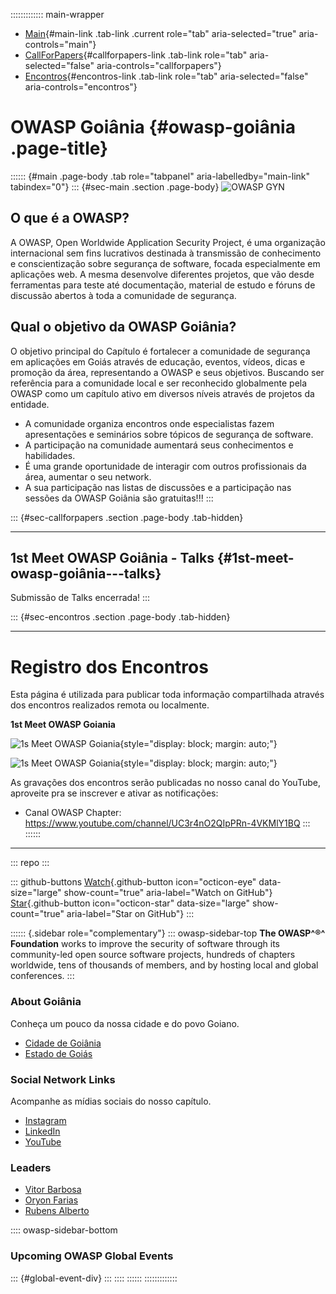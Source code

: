 ::::::::::::: main-wrapper
- [Main](#div-main){#main-link .tab-link .current role="tab"
  aria-selected="true" aria-controls="main"}
- [CallForPapers](#div-callforpapers){#callforpapers-link .tab-link
  role="tab" aria-selected="false" aria-controls="callforpapers"}
- [Encontros](#div-encontros){#encontros-link .tab-link role="tab"
  aria-selected="false" aria-controls="encontros"}

# OWASP Goiânia {#owasp-goiânia .page-title}

:::::: {#main .page-body .tab role="tabpanel" aria-labelledby="main-link" tabindex="0"}
::: {#sec-main .section .page-body}
![OWASP
GYN](https://owasp.org/www-chapter-goiania/assets/images/OWASP-GYN-OFFICIAL-LOGO500.png)

## O que é a OWASP?

A OWASP, Open Worldwide Application Security Project, é uma organização
internacional sem fins lucrativos destinada à transmissão de
conhecimento e conscientização sobre segurança de software, focada
especialmente em aplicações web. A mesma desenvolve diferentes projetos,
que vão desde ferramentas para teste até documentação, material de
estudo e fóruns de discussão abertos à toda a comunidade de segurança.

## Qual o objetivo da OWASP Goiânia?

O objetivo principal do Capítulo é fortalecer a comunidade de segurança
em aplicações em Goiás através de educação, eventos, vídeos, dicas e
promoção da área, representando a OWASP e seus objetivos. Buscando ser
referência para a comunidade local e ser reconhecido globalmente pela
OWASP como um capítulo ativo em diversos níveis através de projetos da
entidade.

- A comunidade organiza encontros onde especialistas fazem apresentações
  e seminários sobre tópicos de segurança de software.
- A participação na comunidade aumentará seus conhecimentos e
  habilidades.
- É uma grande oportunidade de interagir com outros profissionais da
  área, aumentar o seu network.
- A sua participação nas listas de discussões e a participação nas
  sessões da OWASP Goiânia são gratuitas!!!
:::

::: {#sec-callforpapers .section .page-body .tab-hidden}

------------------------------------------------------------------------

## 1st Meet OWASP Goiânia - Talks {#1st-meet-owasp-goiânia---talks}

Submissão de Talks encerrada!
:::

::: {#sec-encontros .section .page-body .tab-hidden}

------------------------------------------------------------------------

# Registro dos Encontros

Esta página é utilizada para publicar toda informação compartilhada
através dos encontros realizados remota ou localmente.

**1st Meet OWASP Goiania**

![1s Meet OWASP
Goiania](https://raw.githubusercontent.com/OWASP/www-chapter-goiania/main/assets/images/1stmeet/img08.jpg){style="display: block; margin: auto;"}

![1s Meet OWASP
Goiania](https://raw.githubusercontent.com/OWASP/www-chapter-goiania/main/assets/images/1stmeet/img12.jpg){style="display: block; margin: auto;"}

As gravações dos encontros serão publicadas no nosso canal do YouTube,
aproveite pra se inscrever e ativar as notificações:

- Canal OWASP Chapter:
  <https://www.youtube.com/channel/UC3r4nO2QIpPRn-4VKMlY1BQ>
:::
::::::

------------------------------------------------------------------------

::: repo
:::

::: github-buttons
[Watch](https://github.com/owasp/www-chapter-goiania/subscription){.github-button
icon="octicon-eye" data-size="large" show-count="true"
aria-label="Watch on GitHub"}
[Star](https://github.com/owasp/www-chapter-goiania){.github-button
icon="octicon-star" data-size="large" show-count="true"
aria-label="Star on GitHub"}
:::

:::::: {.sidebar role="complementary"}
::: owasp-sidebar-top
**The OWASP^®^ Foundation** works to improve the security of software
through its community-led open source software projects, hundreds of
chapters worldwide, tens of thousands of members, and by hosting local
and global conferences.
:::

### About Goiânia

Conheça um pouco da nossa cidade e do povo Goiano.

- [Cidade de Goiânia](https://pt.wikipedia.org/wiki/Goiânia)
- [Estado de Goiás](https://pt.wikipedia.org/wiki/Goiás)

### Social Network Links

Acompanhe as mídias sociais do nosso capítulo.

- [Instagram](https://www.instagram.com/owasp_goiania)
- [LinkedIn](https://www.linkedin.com/in/owasp-goiania/)
- [YouTube](https://www.youtube.com/channel/UC3r4nO2QIpPRn-4VKMlY1BQ)

### Leaders

- [Vitor
  Barbosa](https://owasp.org/cdn-cgi/l/email-protection#33455a475c411d515241515c4052735c445240431d5c4154)
- [Oryon
  Farias](https://owasp.org/www-chapter-goiania/oryon.farias@owasp.org)
- [Rubens Alberto](https://www.linkedin.com/in/rubensalbertosilva/)

:::: owasp-sidebar-bottom
### Upcoming OWASP Global Events

::: {#global-event-div}
:::
::::
::::::
:::::::::::::
